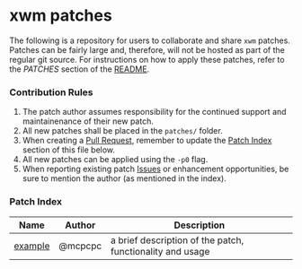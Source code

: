 # xwm patches

The following is a repository for users to collaborate and share `xwm` patches. Patches can be fairly large and, therefore, will not be hosted as part of the regular git source.  For instructions on how to apply these patches, refer to the *PATCHES* section of the [README](https://raw.githubusercontent.com/mcpcpc/xwm/main/README).

### Contribution Rules

1.   The patch author assumes responsibility for the continued support and maintainenance of their new patch.
2.   All new patches shall be placed in the `patches/` folder. 
3.   When creating a [Pull Request](https://github.com/mcpcpc/xwm-patches/pulls), remember to update the [Patch Index](#patch-index) section of this file below.
4.   All new patches can be applied using the `-p0` flag.
5.   When reporting existing patch [Issues](https://github.com/mcpcpc/xwm-patches/issues) or enhancement opportunities, be sure to mention the author (as mentioned in the index).

### Patch Index

| Name | Author | Description |
|-|-|-|
| [example](patches/example.patch) | @mcpcpc | a brief description of the patch, functionality and usage |
